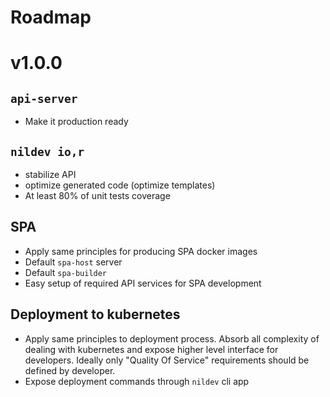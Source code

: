 # Roadmap

# v1.0.0

## `api-server`

* Make it production ready

## `nildev io,r`

* stabilize API
* optimize generated code (optimize templates)
* At least 80% of unit tests coverage

## SPA

* Apply same principles for producing SPA docker images
* Default `spa-host` server
* Default `spa-builder`
* Easy setup of required API services for SPA development

## Deployment to kubernetes

* Apply same principles to deployment process. Absorb all complexity of dealing with kubernetes and expose higher level interface for developers. Ideally only "Quality Of Service" requirements should be defined by developer.
* Expose deployment commands through `nildev` cli app